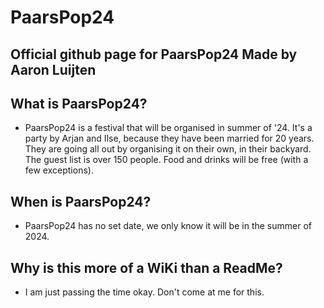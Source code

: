 # PaarsPop24
 
## Official github page for PaarsPop24 Made by Aaron Luijten

## What is PaarsPop24?
- PaarsPop24 is a festival that will be organised in summer of '24. It's a party by Arjan and Ilse, because they have been married for 20 years. They are going all out by organising it on their own, in their backyard. The guest list is over 150 people. Food and drinks will be free (with a few exceptions). 

## When is PaarsPop24?
- PaarsPop24 has no set date, we only know it will be in the summer of 2024.

## Why is this more of a WiKi than a ReadMe?
- I am just passing the time okay. Don't come at me for this.

